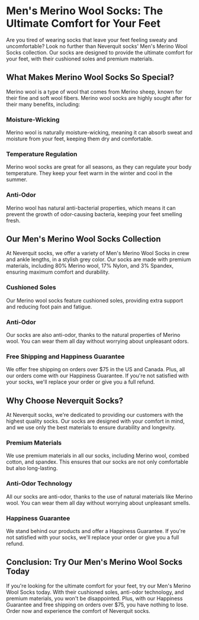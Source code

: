 # Men's Merino Wool Socks: The Ultimate Comfort for Your Feet

Are you tired of wearing socks that leave your feet feeling sweaty and uncomfortable? Look no further than Neverquit socks' Men's Merino Wool Socks collection. Our socks are designed to provide the ultimate comfort for your feet, with their cushioned soles and premium materials.

## What Makes Merino Wool Socks So Special?

Merino wool is a type of wool that comes from Merino sheep, known for their fine and soft wool fibers. Merino wool socks are highly sought after for their many benefits, including:

### Moisture-Wicking

Merino wool is naturally moisture-wicking, meaning it can absorb sweat and moisture from your feet, keeping them dry and comfortable.

### Temperature Regulation

Merino wool socks are great for all seasons, as they can regulate your body temperature. They keep your feet warm in the winter and cool in the summer.

### Anti-Odor

Merino wool has natural anti-bacterial properties, which means it can prevent the growth of odor-causing bacteria, keeping your feet smelling fresh.

## Our Men's Merino Wool Socks Collection

At Neverquit socks, we offer a variety of Men's Merino Wool Socks in crew and ankle lengths, in a stylish grey color. Our socks are made with premium materials, including 80% Merino wool, 17% Nylon, and 3% Spandex, ensuring maximum comfort and durability.

### Cushioned Soles

Our Merino wool socks feature cushioned soles, providing extra support and reducing foot pain and fatigue.

### Anti-Odor

Our socks are also anti-odor, thanks to the natural properties of Merino wool. You can wear them all day without worrying about unpleasant odors.

### Free Shipping and Happiness Guarantee

We offer free shipping on orders over $75 in the US and Canada. Plus, all our orders come with our Happiness Guarantee. If you're not satisfied with your socks, we'll replace your order or give you a full refund.

## Why Choose Neverquit Socks?

At Neverquit socks, we're dedicated to providing our customers with the highest quality socks. Our socks are designed with your comfort in mind, and we use only the best materials to ensure durability and longevity.

### Premium Materials

We use premium materials in all our socks, including Merino wool, combed cotton, and spandex. This ensures that our socks are not only comfortable but also long-lasting.

### Anti-Odor Technology

All our socks are anti-odor, thanks to the use of natural materials like Merino wool. You can wear them all day without worrying about unpleasant smells.

### Happiness Guarantee

We stand behind our products and offer a Happiness Guarantee. If you're not satisfied with your socks, we'll replace your order or give you a full refund.

## Conclusion: Try Our Men's Merino Wool Socks Today

If you're looking for the ultimate comfort for your feet, try our Men's Merino Wool Socks today. With their cushioned soles, anti-odor technology, and premium materials, you won't be disappointed. Plus, with our Happiness Guarantee and free shipping on orders over $75, you have nothing to lose. Order now and experience the comfort of Neverquit socks.